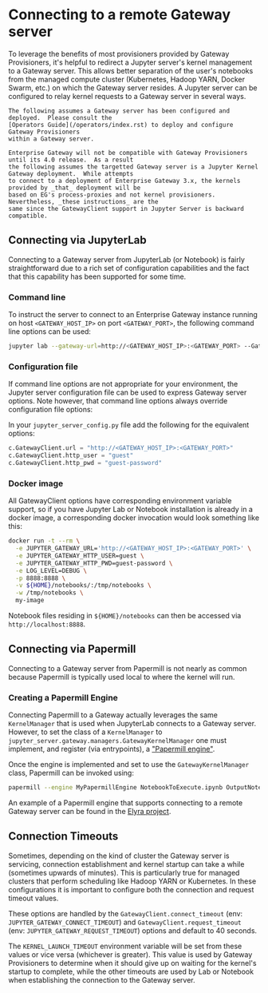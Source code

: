 # Connecting to a remote Gateway server

To leverage the benefits of most provisioners provided by Gateway Provisioners, it's helpful to redirect a
Jupyter server's kernel management to a Gateway server. This allows better separation of the user's
notebooks from the managed compute cluster (Kubernetes, Hadoop YARN, Docker Swarm, etc.) on which
the Gateway server resides. A Jupyter server can be configured to relay kernel requests to a Gateway server
in several ways.

```{note}
The following assumes a Gateway server has been configured and deployed.  Please consult the
[Operators Guide](/operators/index.rst) to deploy and configure Gateway Provisioners
within a Gateway server.
```

```{attention}
Enterprise Gateway will not be compatible with Gateway Provisioners until its 4.0 release.  As a result
the following assumes the targetted Gateway server is a Jupyter Kernel Gateway deployment.  While attempts
to connect to a deployment of Enterprise Gateway 3.x, the kernels provided by _that_ deployment will be
based on EG's process-proxies and not kernel provisioners.  Nevertheless, _these instructions_ are the
same since the GatewayClient support in Jupyter Server is backward compatible.
```

## Connecting via JupyterLab

Connecting to a Gateway server from JupyterLab (or Notebook) is fairly straightforward due to a rich set of
configuration capabilities and the fact that this capability has been supported for some time.

### Command line

To instruct the server to connect to an Enterprise Gateway instance running on host `<GATEWAY_HOST_IP>` on port `<GATEWAY_PORT>`, the following command line options can be used:

```bash
jupyter lab --gateway-url=http://<GATEWAY_HOST_IP>:<GATEWAY_PORT> --GatewayClient.http_user=guest --GatewayClient.http_pwd=guest-password
```

### Configuration file

If command line options are not appropriate for your environment, the Jupyter server configuration file
can be used to express Gateway server options. Note however, that command line options always override
configuration file options:

In your `jupyter_server_config.py` file add the following for the equivalent options:

```python
c.GatewayClient.url = "http://<GATEWAY_HOST_IP>:<GATEWAY_PORT>"
c.GatewayClient.http_user = "guest"
c.GatewayClient.http_pwd = "guest-password"
```

### Docker image

All GatewayClient options have corresponding environment variable support, so if you have Jupyter Lab or
Notebook installation is already in a docker image, a corresponding docker invocation would look something
like this:

```bash
docker run -t --rm \
  -e JUPYTER_GATEWAY_URL='http://<GATEWAY_HOST_IP>:<GATEWAY_PORT>' \
  -e JUPYTER_GATEWAY_HTTP_USER=guest \
  -e JUPYTER_GATEWAY_HTTP_PWD=guest-password \
  -e LOG_LEVEL=DEBUG \
  -p 8888:8888 \
  -v ${HOME}/notebooks/:/tmp/notebooks \
  -w /tmp/notebooks \
  my-image
```

Notebook files residing in `${HOME}/notebooks` can then be accessed via `http://localhost:8888`.

## Connecting via Papermill

Connecting to a Gateway server from Papermill is not nearly as common because Papermill is typically used local to
where the kernel will run.

### Creating a Papermill Engine

Connecting Papermill to a Gateway actually leverages the same `KernelManager` that is used when JupyterLab connects to
a Gateway server.  However, to set the class of a `KernelManager` to `jupyter_server.gateway.managers.GatewayKernelManager`
one must implement, and register (via entrypoints), a ["Papermill engine"](https://papermill.readthedocs.io/en/latest/extending-entry-points.html#developing-a-new-engine).

Once the engine is implemented and set to use the `GatewayKernelManager` class, Papermill can be invoked using:

```bash
papermill --engine MyPapermillEngine NotebookToExecute.ipynb OutputNotebook.ipynb
```

An example of a Papermill engine that supports connecting to a remote Gateway server can be found in the
[Elyra project](https://github.com/elyra-ai/elyra/blob/38d2c842a33358a1f3cc042a34d380026893e250/elyra/pipeline/elyra_engine.py#L25).

## Connection Timeouts

Sometimes, depending on the kind of cluster the Gateway server is servicing, connection establishment and
kernel startup can take a while (sometimes upwards of minutes). This is particularly true for managed
clusters that perform scheduling like Hadoop YARN or Kubernetes. In these configurations it is important
to configure both the connection and request timeout values.

These options are handled by the `GatewayClient.connect_timeout` (env: `JUPYTER_GATEWAY_CONNECT_TIMEOUT`)
and `GatewayClient.request_timeout` (env: `JUPYTER_GATEWAY_REQUEST_TIMEOUT`) options and default to 40 seconds.

The `KERNEL_LAUNCH_TIMEOUT` environment variable will be set from these values or vice versa (whichever is
greater). This value is used by Gateway Provisioners to determine when it should give up on waiting for
the kernel's startup to complete, while the other timeouts are used by Lab or Notebook when establishing
the connection to the Gateway server.
